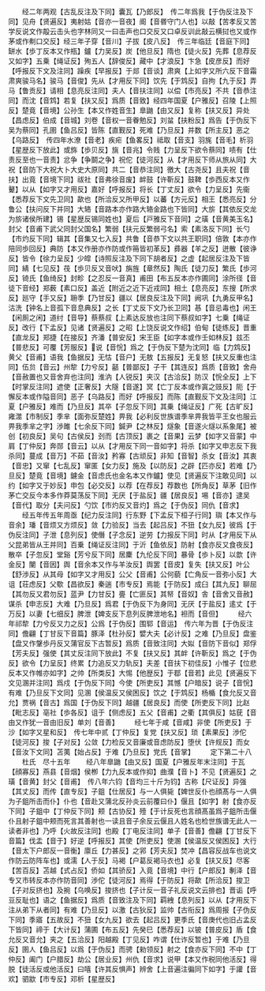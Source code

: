 <!-- { "loadSidebar": true } -->
　　经二年两观【古乱反注及下同】囊瓦【乃郎反】　传二年爲我【于伪反注及下同】见舟【贤遍反】夷射姑【音亦一音夜】阍【音昬守门人也】以敲【苦孝反又苦学反说文作毃云击头也字林同又一曰击声也口交反又口卓反训此敲云横挝也又或作茅或作刜口交反】经三年子穿【音川】子拔【皮八反】　传三年临廷【音庭下同】缾水【歩丁反本又作瓶】鑪【力吴反】炭【他旦反】隋也【徒火反】先葬【息荐反又如字】五乗【绳证反】殉五人【辞俊反】藏中【才浪反】卞急【皮彦反】而好【呼报反下文及注同】躁疾【早报反】于郯【音谈】肃爽【上如字又所六反下音霜肃爽骏马名】骏马【音俊】先从【才用反下同】饮先【于鸩反】自拘【九于反】弄马【鲁贡反】请相【息亮反注同】夫人【音扶注同】以偿【市亮反】不共【音恭注同】而沈【音鸩】若复【扶又反】爲质【音致】经四年国夏【户雅反】召陵【上照反】楚竟【音境】公孙生【本又作姓音生】臯鼬【由又反】复称【扶又反】异处【昌虑反】伯成【音城】刘卷【音权一音眷勉反】刘蚠【扶粉反】爲告【于伪反下吴为蔡同】孔圉【鱼吕反】皆陈【直觐反】死难【乃旦反】并数【所主反】恶之【乌路反】　传四年水潦【音老】疾疟【鱼畧反】祗取【音支】羽旄【音毛】析羽【星歴反下放此】或旆【歩贝反】旐【音兆】令贱【力呈反下欲令蔡同】啧有【仕责反至也一音责】忿争【争鬬之争】祝佗【徒河反】从【才用反下师从旅从同】大祝【音防下大祝大卜大史大原同】共二【音恭注同】徼大【古尧反】且夫祝【音扶】出竟【音境下同】祓社【音弗徐音废】衅鼓【许靳反】鼓鞞【歩西反本又作鼙】以从【如字又才用反】嘉好【呼报反】将长【丁丈反】欲令【力呈反】先衞【悉荐反下文先卫同】歃也【所洽反又所甲反】以蕃【方元反】相王【悉亮反】分鲁公【扶问反下并同】大辂【音路本亦作路大辂金路也下皆同】大旂【其依反交龙为旂诸侯所建】锡【星歴反锡同姓也】夏后【戸雅反下音同】之璜【音黄美玉名】封父【音甫下武父同封父国名】繁弱【扶元反繁弱弓名】索【素洛反下同】长勺【市灼反下同】辑其【音集又七入反】共鲁【音恭下文以共王职同】倍敦【本亦作陪同歩回反】典防【本又作册亦作防或作笧皆初革反】彞器【羊之反】迸散【彼诤反】皆令【徐力呈反】少皡【诗照反注及下同下胡者反】之虚【起居反注及下皆同】綪【七见反】茷【歩贝反又音吠】旃旌【章然反】陶氏【徒刀反】繁氏【歩河反】锜氏【鱼绮反】封畛【之忍反一音真】甫田【布五反本亦作圃同】涂所径【音徒下音经】郑薮【素口反】盖近【附近之近下近戎同】相土【息亮反】东搜【所求反】廵守【手又反】耼季【乃甘反】疆以【居良反注及下同】阙巩【九勇反甲名】沽洗【钟名上音孤下音息典反】之长【丁丈反下文乃长卫同】惎【音忌毒也】闲王【闲厠之闲】道纣【音导】蔡蔡叔【上素达反放也注同下蔡叔如字】七乗【绳证反】改行【下孟反】见诸【贤遍反】之昭【上饶反说文作绍】伯甸【徒练反】晋重【直龙反】郑捷【在接反】齐潘【普安反】宋王臣【如字本或作壬如林反】兹丕【普悲反】可覆【芳服反】说【音恱】爲之【于伪反下楚为沈同】临【力鸩反】黄父【音甫】语我【鱼据反】无怙【音户】无敖【五报反】无复怒【扶又反重也注同】伍贠【音云】州犂【力兮反】嚭【普鄙反】子干【其连反】爲质【音致】舍舟【音赦置也又音舍弃也注同】淮汭【人锐反】夹汉【古洽反】防汉【恱全反】上下【时掌反注同】遮使【正奢反】大隧【音遂】冥【亡丁反本或作寘之豉反】阨【于懈反本或作隘音同】恶子【乌路反】而好【呼报反】而陈【直觐反下文及注同】江夏【户雅反】难而【乃旦反】其卒【子忽反下同】其乗【绳证反】广死【古旷反】雍澨【市制反】季芈【面弥反楚姓】畀我【必利反世族谱季芈畀我皆平王女也服云畀我季芈之字】渉雎【七余反下同】鍼尹【之林反】燧象【音遂火燧以系象尾】被创【初良反】吴句【古侯反】刭而【古顶反】裹之【音果】云梦【如字又音蒙】中肩【丁仲反】奔郧【音云】以从【才用反下同一音如字】将杀【如字又申志反下我杀同】蔓成【音万】不茹【音汝】矜寡【古顽反】非知【音智】杀女【音汝】其衷【音忠】又窜【七乱反】窜匿【女力反】施及【以防反】之辟【匹亦反】若难【乃旦反】楚竟【音境】鑢金【音虑氏也金名本又作鑪】使见【贤遍反下注敢见同】以约【如字又于妙反】申包【必交反】以荐【在荐反】荐数也【所角反】草茅【旧作茅亡交反今本多作莽莫荡反下同】无厌【于盐反】疆【居良反】埸【音亦】逮吴【音代】取分【夫问反】勺饮【市灼反又音灼】爲之【于伪反】同仇【音求】
　　经五年传五年周亟【纪力反注同】行东野【下孟反下桓子行同】璵【本又作与音余】璠【音烦又方烦反】敛【力验反】当去【起吕反】不狃【女九反】彼爲【于伪反注同】子泄【息列反】使僭【子念反】逆劳【力报反下同】时从【才用反下从父昆弟皆从王并同】百乗【绳证反注同】于沂【鱼依反】防射【食亦反又食夜反】散卒【子忽反】堂谿【芳兮反下同】居麇【九伦反下同】暴骨【歩卜反】以歆【许金反】闉【音因】舆【音余本又作与羊汝反】舆罢【音皮】复失【扶又反】叶公【舒渉反】从其母【如字又才用反】公父【音甫】公何藐【亡角反一音弥小反】大诅【荘虑反】父歜【昌欲反】秦遄【市专反】焉能【于防反】成臼【其九反】聊屈【其勿反又君勿反】蓝尹【力甘反】亹【亡匪反】其帑【音奴】舎【音舍又音赦】谋杀【申志反】大难【乃旦反】爲君【于伪反下为身同】无厌【于盐反】逺丈【于万反】以妻【七细反】脾泄【婢支反下息列反脾泄地名】袒而【音但】
　　经六年祁犂【力兮反又力之反】公爲【于伪反】围郓【音运】　传六年为晋【于伪反注同】儋翩【丁甘反下音篇】豚泽【杜孙反】嬖大夫【必计反】之难【乃旦反】盘鉴【盘又作鞶歩丹反又蒲官反下古暂反】爲质【音致注同】大姒【音防下音似】郑俘【芳夫反】强使【其丈反注同下放此】不复【扶又反】其衅【许靳反】爲之【于伪反】欲令【力呈反】终累【力追反又力轨反】夫差【音扶下初佳反】小惟子【位悲反本又作帷亦如字】之帅【所类反】大惕【他歴反】于鄀【音若】此见【贤遍反下文见溷并注同】爲戍【于伪反下同】今使【所吏反】其憾【户暗反】说子【音恱】有难【乃旦反下文同】见溷【侯温反又侯困反】饮之【于鸩反】杨楯【食允反又音允】贾祸【音古】爲国【于伪反下同】越疆【居良反】而使【所吏反下同】比赵【毗志反】亳社【歩各反】诅于【侧虑反】五父【音甫】之衢【其俱反】姑莸【音由又作犹一音由旧反】单刘【音善】
　　经七年于咸【音咸】非使【所吏反】于沙【如字又星和反】　传七年中贰【丁仲反】复党【扶又反】琐【素果反】渉佗【徒河反】捘【子对反】公敛【力检反又音廉或音虑防反】堕伏【许规反】而女【音汝下文同】苫荑【始占反】于难【乃旦反】党氏【音掌】
　　定下第二十八
　　杜氏　尽十五年
　　经八年臯鼬【由又反】国夏【户雅反年末注同】于瓦【顔寡反】燕县【音烟】侯栁【力九反本或作抑】曲濮【音卜】不见【贤遍反】之璜【音黄】封父【音甫】　传八年六钧【音均三十斤为钧】古称【尺证反】异强【其丈反】而传【直专反】子鉏【仕居反】与一人俱毙【婢世反仆也顔髙与一人俱为子鉏所击而仆】仆也【音赴又蒲北反孙炎云前覆曰仆】偃且【如字】射【食亦反下同】子鉏中【丁仲反下同】颊【古协反】殪【于计反死也言顔髙虽爲子鉏所击偃仆且射子鉏中颊而死言其善射也一读且音子余反云偃且人姓名也检世族谱无此人一读者非也】乃呼【火故反注同】也殿【丁电反注同】单子【音善】儋翩【丁甘反下音篇】伐盂【音于】好逆【呼报反】其使【所吏反】使溷【侯温反又侯困反】大行【音太下户郎反一音衡】廪丘【力甚反】之郛【芳夫反】焚冲【昌容反战车也说文作防云防阵车也】或濡【人于反】马褐【户葛反褐马衣也】必复【扶又反】尽客【苦百反】苫越【式占反】侨如【其骄反】入竟【音境】中行【户郎反】剸泽【音专又市转反本亦作防音同】渉佗【徒河反】焉得【于防反】将歃【所洽反】捘卫【子对反挤也】及捥【乌唤反】捘挤也【子计反一音子礼反说文云排也】晋诟【呼豆反耻也】语之【鱼据反】爲质【音致注及下同】羁絏【息列反】以从【才用反下注从弟下从者同】有难【乃旦反】以激【古狄反】监帅【古衔反】爲周报【子伪反下同】季寤【五故反】不狃【女九反】欲去【起吕反】更季氏【音庚代也旧占孟反下皆同】禘于【大计反】蒲圃【布五反】先癸巳【悉荐反】以铍【普皮反】盾【食允反又音允】夹之【五洽反】阳越殿【丁见反】咋谓【仕诈反暂也】于难【乃旦反】圉人【鱼吕反】以爲【于伪反】而骋【勑领反】射之【食亦反下同】不中【丁仲反】阖门【户腊反】劫公【居业反】州仇【音求】说甲【本又作税同他活反】得脱【徒活反或他活反】曰嘻【许其反惧声】辨舍【上音遍注徧同下如字】于讙【音欢】驷歂【市专反】邓析【星歴反】
